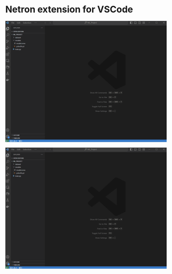 # Netron extension for VSCode

![Demo Open in Netron](./docs/readme/Open_in_Netron.gif)


![Demo Open Web Browser](./docs/readme/Open_Web_Browser.gif)